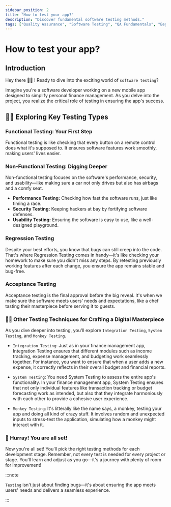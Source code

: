 ```yaml
---
sidebar_position: 2
title: "How to test your app?"
description: "Discover fundamental software testing methods."
tags: ["Quality Assurance", "Software Testing", "QA Fundamentals", "Beginner Guide"]
---
```


# How to test your app?

## Introduction

Hey there 👋🏼 ! Ready to dive into the exciting world of `software testing`?

 Imagine you're a software developer working on a new mobile app designed to simplify personal finance management. As you delve into the project, you realize the critical role of testing in ensuring the app's success.

## 🕵️‍♂️ Exploring Key Testing Types

### Functional Testing: Your First Step

Functional testing is like checking that every button on a remote control does what it's supposed to. It ensures software features work smoothly, making users' lives easier.

### Non-Functional Testing: Digging Deeper

Non-functional testing focuses on the software's performance, security, and usability—like making sure a car not only drives but also has airbags and a comfy seat.

- **Performance Testing:** Checking how fast the software runs, just like timing a race.
- **Security Testing:** Keeping hackers at bay by fortifying software defenses.
- **Usability Testing:** Ensuring the software is easy to use, like a well-designed playground.


### Regression Testing

Despite your best efforts, you know that bugs can still creep into the code. That's where Regression Testing comes in handy—it's like checking your homework to make sure you didn't miss any steps. By retesting previously working features after each change, you ensure the app remains stable and bug-free.

### Acceptance Testing

Acceptance testing is the final approval before the big reveal. It's when we make sure the software meets users' needs and expectations, like a chef tasting their masterpiece before serving it to guests.

### 🧑‍🔬 Other Testing Techniques for Crafting a Digital Masterpiece

As you dive deeper into testing, you'll explore `Integration Testing`, `System Testing`, and `Monkey Testing`.

 - `Integration Testing`: Just as in your finance management app, Integration Testing ensures that different modules such as income tracking, expense management, and budgeting work seamlessly together. For instance, you want to ensure that when a user adds a new expense, it correctly reflects in their overall budget and financial reports.
  
  - `System Testing`: You need System Testing to assess the entire app's functionality. In your finance management app, System Testing ensures that not only individual features like transaction tracking or budget forecasting work as intended, but also that they integrate harmoniously with each other to provide a cohesive user experience.
  
  - `Monkey Testing`: It's litterally like the name says, a monkey, testing your app and doing all kind of crazy stuff. It involves random and unexpected inputs to stress-test the application, simulating how a monkey might interact with it.

### 🎉 Hurray! You are all set!

Now you're all set! You'll pick the right testing methods for each development stage. Remember, not every test is needed for every project or stage. You'll learn and adjust as you go—it's a journey with plenty of room for improvement!

:::note

`Testing` isn't just about finding bugs—it's about ensuring the app meets users' needs and delivers a seamless experience.

:::